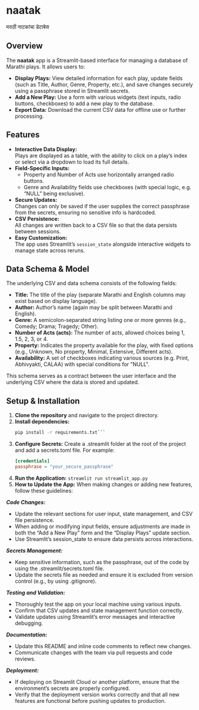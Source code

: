 # naatak  
मराठी नाटकांचा डेटाबेस

## Overview

The **naatak** app is a Streamlit-based interface for managing a database of Marathi plays. It allows users to:

- **Display Plays:** View detailed information for each play, update fields (such as Title, Author, Genre, Property, etc.), and save changes securely using a passphrase stored in Streamlit secrets.
- **Add a New Play:** Use a form with various widgets (text inputs, radio buttons, checkboxes) to add a new play to the database.
- **Export Data:** Download the current CSV data for offline use or further processing.

## Features

- **Interactive Data Display:**  
Plays are displayed as a table, with the ability to click on a play’s index or select via a dropdown to load its full details.
- **Field-Specific Inputs:**  
  - Property and Number of Acts use horizontally arranged radio buttons.
  - Genre and Availability fields use checkboxes (with special logic, e.g. “NULL” being exclusive).
- **Secure Updates:**  
Changes can only be saved if the user supplies the correct passphrase from the secrets, ensuring no sensitive info is hardcoded.
- **CSV Persistence:**  
All changes are written back to a CSV file so that the data persists between sessions.
- **Easy Customization:**  
The app uses Streamlit’s `session_state` alongside interactive widgets to manage state across reruns.

## Data Schema & Model

The underlying CSV and data schema consists of the following fields:

- **Title:** The title of the play (separate Marathi and English columns may exist based on display language).
- **Author:** Author’s name (again may be split between Marathi and English).
- **Genre:** A semicolon-separated string listing one or more genres (e.g., Comedy; Drama; Tragedy; Other).
- **Number of Acts (acts):** The number of acts, allowed choices being 1, 1.5, 2, 3, or 4.
- **Property:** Indicates the property available for the play, with fixed options (e.g., Unknown, No property, Minimal, Extensive, Different acts).
- **Availability:** A set of checkboxes indicating various sources (e.g. Print, Abhivyakti, CALAA) with special conditions for "NULL".

This schema serves as a contract between the user interface and the underlying CSV where the data is stored and updated.

## Setup & Installation

1. **Clone the repository** and navigate to the project directory.
2. **Install dependencies:**  
   ```bash
   pip install -r requirements.txt```
3. **Configure Secrets:**
Create a .streamlit folder at the root of the project and add a secrets.toml file. For example:
   ```toml
   [credentials]
   passphrase = "your_secure_passphrase"
   ```
4. **Run the Application:**
```streamlit run streamlit_app.py```
5. **How to Update the App:**
When making changes or adding new features, follow these guidelines:

***Code Changes:***
- Update the relevant sections for user input, state management, and CSV file persistence.
- When adding or modifying input fields, ensure adjustments are made in both the “Add a New Play” form and the “Display Plays” update section.
- Use Streamlit’s session_state to ensure data persists across interactions.

***Secrets Management:***
- Keep sensitive information, such as the passphrase, out of the code by using the .streamlit/secrets.toml file.
- Update the secrets file as needed and ensure it is excluded from version control (e.g., by using .gitignore).

***Testing and Validation:***
- Thoroughly test the app on your local machine using various inputs.
- Confirm that CSV updates and state management function correctly.
- Validate updates using Streamlit’s error messages and interactive debugging.

***Documentation:***
- Update this README and inline code comments to reflect new changes.
- Communicate changes with the team via pull requests and code reviews.

***Deployment:***
- If deploying on Streamlit Cloud or another platform, ensure that the environment’s secrets are properly configured.
- Verify that the deployment version works correctly and that all new features are functional before pushing updates to production.
